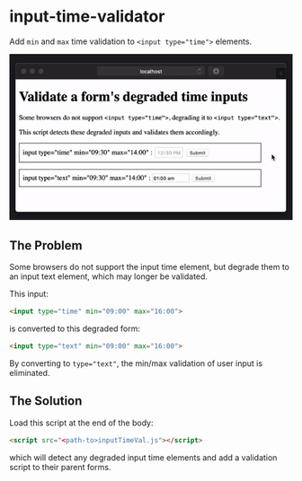# input-time-validator

Add `min` and `max` time validation to `<input type="time">` elements.

![imput time validator](docs/input-time.gif "inpt time validator")

## The Problem

Some browsers do not support the input time element,
but degrade them to an input text element, which may longer be validated.

This input:
```html
<input type="time" min="09:00" max="16:00">
```
is converted to this degraded form:
```html
<input type="text" min="09:00" max="16:00">
```
By converting to `type="text"`, the min/max validation of user input is
eliminated.

## The Solution

Load this script at the end of the body:
```html
<script src="<path-to>inputTimeVal.js"></script>
```
which will detect any degraded input time elements and add a validation script to their parent forms.
